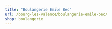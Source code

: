 ```yaml
---
title: "Boulangerie Emile Bec"
url: /bourg-les-valence/boulangerie-emile-bec/
shop: boulangerie
---
```


